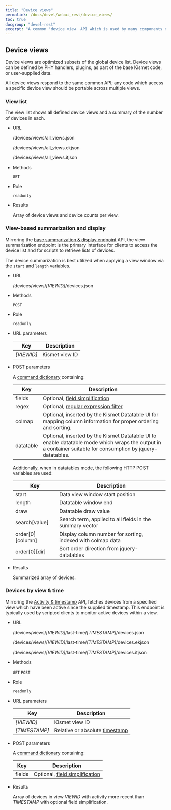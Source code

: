 ```yaml
---
title: "Device views"
permalink: /docs/devel/webui_rest/device_views/
toc: true
docgroup: "devel-rest"
excerpt: "A common 'device view' API which is used by many components of Kismet to present different views of the device data while retaining identical API calls."
---
```


## Device views

Device views are optimized subsets of the global device list.  Device views can be defined by PHY handlers, plugins, as part of the base Kismet code, or user-supplied data.

All device views respond to the same common API; any code which access a specific device view should be portable across multiple views.

### View list

The view list shows all defined device views and a summary of the number of devices in each.

* URL 

    /devices/views/all_views.json

    /devices/views/all_views.ekjson

    /devices/views/all_views.itjson

* Methods

    `GET`

* Role

    `readonly`

* Results

    Array of device views and device counts per view.

### View-based summarization and display

Mirroring the [base summarization & display endpoint](/docs/devel/webui_rest/devices/#old-summarization--display) API, the view summarization endpoint is the primary interface for clients to access the device list and for scripts to retrieve lists of devices.

The device summarization is best utilized when applying a view window via the `start` and `length` variables.

* URL

    /devices/views/*[VIEWID]*/devices.json

* Methods

    `POST`

* Role

    `readonly`

* URL parameters

    | Key        | Description    |
    | ---        | -----------    |
    | *[VIEWID]* | Kismet view ID |

* POST parameters

    A [command dictionary](/docs/devel/webui_rest/commands/) containing:

    | Key       | Description                                                                                                                                                 |
    | -------   | -----------------------------------------------------                                                                                                       |
    | fields    | Optional, [field simplification](/docs/devel/webui_rest/commands/#field-specifications)                                                                     |
    | regex     | Optional, [regular expression filter](/docs/devel/webui_rest/commands/#regex-filters)                                                                       |
    | colmap    | Optional, inserted by the Kismet Datatable UI for mapping column information for proper ordering and sorting.                                               |
    | datatable | Optional, inserted by the Kismet Datatable UI to enable datatable mode which wraps the output in a container suitable for consumption by jquery-datatables. |

    Additionally, when in datatables mode, the following HTTP POST variables are used:

    | Key                  | Description                                                 |
    | ---                  | ----                                                        |
    | start                | Data view window start position                             |
    | length               | Datatable window end                                        |
    | draw                 | Datatable draw value                                        |
    | search[value]        | Search term, applied to all fields in the summary vector    |
    | order\[0\]\[column\] | Display column number for sorting, indexed with colmap data |
    | order\[0\]\[dir\]    | Sort order direction from jquery-datatables                 |

* Results 

    Summarized array of devices.

### Devices by view & time

Mirroring the [Activity & timestamp](/docs/devel/webui_rest/devices/#activity--timestamp) API, fetches devices from a specified view which have been active since the supplied timestamp.  This endpoint is typically used by scripted clients to monitor active devices within a view.

* URL

    /devices/views/*[VIEWID]*/last-time/*[TIMESTAMP]*/devices.json

    /devices/views/*[VIEWID]*/last-time/*[TIMESTAMP]*/devices.ekjson

    /devices/views/*[VIEWID]*/last-time/*[TIMESTAMP]*/devices.itjson

* Methods

    `GET` `POST`

* Role

    `readonly`

* URL parameters

    | Key           | Description                                                                  |
    | ---           | -----------                                                                  |
    | *[VIEWID]*    | Kismet view ID                                                               |
    | *[TIMESTAMP]* | Relative or absolute [timestamp](/docs/devel/webui_rest/commands/#timestamp) |

* POST parameters

    A [command dictionary](/docs/devel/webui_rest/commands/) containing:

    | Key    | Description                                                                             |
    | ---    | -----------                                                                             |
    | fields | Optional, [field simplification](/docs/devel/webui_rest/commands/#field-specifications) |

* Results

    Array of devices in view *VIEWID* with activity more recent than *TIMESTAMP* with optional field simplification.

